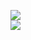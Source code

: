 [![](https://img.shields.io/badge/Made%20With-Github%20Spray-lightgrey.svg?style=for-the-badge&logo=github)](https://github.com/Annihil/github-spray#23983)  
[![](https://i.imgur.com/2DrTn0Z.gif)](https://github.com/Annihil/github-spray)